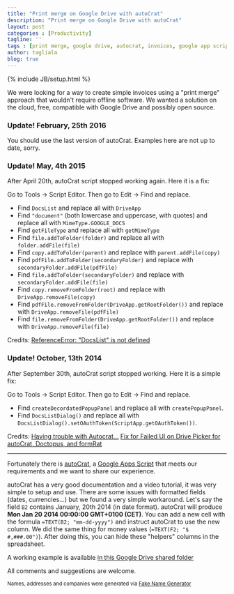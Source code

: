 ```yaml
---
title: "Print merge on Google Drive with autoCrat"
description: "Print merge on Google Drive with autoCrat"
layout: post
categories : [Productivity]
tagline: ''
tags : [print merge, google drive, autocrat, invoices, google app scripts]
author: tagliala
blog: true
---
```

{% include JB/setup.html %}

We were looking for a way to create simple invoices using a "print merge" approach that wouldn't require offline software. We wanted a solution on the cloud, free, compatible with Google Drive and possibly open source.

<!--more-->

### Update! February, 25th 2016
You should use the last version of autoCrat. Examples here are not up to date, sorry.

### Update! May, 4th 2015
After April 20th, autoCrat script stopped working again. Here it is a fix:

Go to Tools -> Script Editor. Then go to Edit -> Find and replace.

* Find `DocsList` and replace all with `DriveApp`
* Find `"document"` (both lowercase and uppercase, with quotes) and replace all with `MimeType.GOOGLE_DOCS`
* Find `getFileType` and replace all with `getMimeType`
* Find `file.addToFolder(folder)` and replace all with `folder.addFile(file)`
* Find `copy.addToFolder(parent)` and replace with `parent.addFile(copy)`
* Find `pdfFile.addToFolder(secondaryFolder)` and replace with `secondaryFolder.addFile(pdfFile)`
* Find `file.addToFolder(secondaryFolder)` and replace with `secondaryFolder.addFile(file)`
* Find `copy.removeFromFolder(root)` and replace with `DriveApp.removeFile(copy)`
* Find `pdfFile.removeFromFolder(DriveApp.getRootFolder())` and replace with `DriveApp.removeFile(pdfFile)`
* Find `file.removeFromFolder(DriveApp.getRootFolder())` and replace with `DriveApp.removeFile(file)`

Credits: [ReferenceError: "DocsList" is not defined](https://code.google.com/p/google-apps-script-issues/issues/detail?id=5017)

### Update! October, 13th 2014
After September 30th, autoCrat script stopped working. Here it is a simple fix:

Go to Tools -> Script Editor. Then go to Edit -> Find and replace.

* Find `createDecordatedPopupPanel` and replace all with `createPopupPanel`.
* Find `DocsListDialog()` and replace all with `DocsListDialog().setOAuthToken(ScriptApp­.getOAuthToken())`.

Credits:
[Having trouble with Autocrat...](https://plus.google.com/u/0/+RhondaJenkins61/posts/fsNTY9zu6Q2)
[Fix for Failed UI on Drive Picker for autoCrat, Doctopus, and formRat](https://www.youtube.com/watch?v=On52heyNLPI)

---

Fortunately there is [autoCrat](http://cloudlab.newvisions.org/scripts/autocrat), a [Google Apps Script](https://developers.google.com/apps-script/) that meets our requirements and we want to share our experience.

autoCrat has a very good documentation and a video tutorial, it was very simple to setup and use. There are some issues with formatted fields (dates, currencies...) but we found a very simple workaround. Let's say the field `B2` contains January, 20th 2014 (in date format). autoCrat will produce **Mon Jan 20 2014 00:00:00 GMT+0100 (CET)**. You can add a new cell with the formula `=TEXT(B2; "mm-dd-yyyy")` and instruct autoCrat to use the new column. We did the same thing for money values (`=TEXT(F2; "$ #,###.00")`). After doing this, you can hide these "helpers" columns in the spreadsheet.

A working example is available [in this Google Drive shared folder](https://drive.google.com/folderview?id=0B1PWGPmnhgWhU2dtd3k0RVpwQzA&usp=drive_web)

All comments and suggestions are welcome.

<small>Names, addresses and companies were generated via [Fake Name Generator](http://www.fakenamegenerator.com/)</small>
